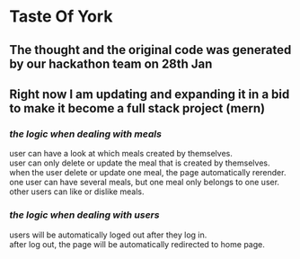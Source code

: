 # Taste Of York
## The thought and the original code was generated by our hackathon team on 28th Jan
## Right now I am updating and expanding it in a bid to make it become a full stack project (mern)

### *the logic when dealing with meals*
user can have a look at which meals created by themselves.      
user can only delete or update the meal that is created by themselves.      
when the user delete or update one meal, the page automatically rerender.      
one user can have several meals, but one meal only belongs to one user.       
other users can like or dislike meals.    

### *the logic when dealing with users*
users will be automatically loged out after they log in.    
after log out, the page will be automatically redirected to home page.        
